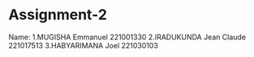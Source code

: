 # Assignment-2
Name: 1.MUGISHA Emmanuel 221001330
      2.IRADUKUNDA Jean Claude 221017513
      3.HABYARIMANA Joel 221030103
